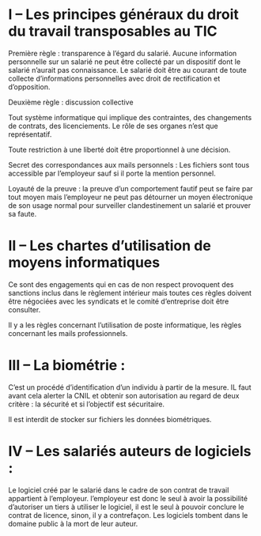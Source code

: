 # I – Les principes généraux du droit du travail transposables au TIC

Première règle : transparence à l’égard du salarié. Aucune information personnelle sur un salarié ne peut être collecté par un dispositif dont le salarié n’aurait pas connaissance. Le salarié doit être au courant de toute collecte d’informations personnelles avec droit de rectification et d’opposition.

Deuxième règle : discussion collective

Tout système informatique qui implique des contraintes, des changements de contrats, des licenciements. Le rôle de ses organes n’est que représentatif.

Toute restriction à une liberté doit être proportionnel à une décision.

Secret des correspondances aux mails personnels : Les fichiers sont tous accessible par l’employeur sauf si il porte la mention personnel.

Loyauté de la preuve : la preuve d’un comportement fautif peut se faire par tout moyen mais l’employeur ne peut pas détourner un moyen électronique de son usage normal pour surveiller clandestinement un salarié et prouver sa faute.

# II – Les chartes d’utilisation de moyens informatiques

Ce sont des engagements qui en cas de non respect provoquent des sanctions inclus dans le règlement intérieur mais toutes ces règles doivent être négociées avec les syndicats et le comité d’entreprise doit être consulter.

Il y a les règles concernant l’utilisation de poste informatique, les règles concernant les mails professionnels.

# III – La biométrie :

C’est un procédé d’identification d’un individu à partir de la mesure. IL faut avant cela alerter la CNIL et obtenir son autorisation au regard de deux critère : la sécurité et si l’objectif est sécuritaire.

Il est interdit de stocker sur fichiers les données biométriques.

# IV – Les salariés auteurs de logiciels :

Le logiciel créé par le salarié dans le cadre de son contrat de travail appartient à l’employeur. l’employeur est donc le seul à avoir la possibilité d’autoriser un tiers à utiliser le logiciel, il est le seul à pouvoir conclure le contrat de licence, sinon, il y a contrefaçon. Les logiciels tombent dans le domaine public à la mort de leur auteur.

